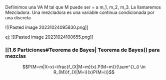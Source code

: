 Defiinimos una VA M tal que M puede ser = a m_1, m_2, m_3. La llamaremos Mezcladora. Una mezcladora es una variable continua condicionada por una discreta

![[Pasted image 20231024095830.png]]

ej: 
![[Pasted image 20231024100655.png]]
### [[1.6 Particiones#Teorema de Bayes| Teorema de Bayes]] para mezclas
$$P(M=m|X=x)=\frac{f_{X|M=m}(x).P(M=m)}{\sum^{}_{i \in R_{M}}f_{X|M=i}(x)P(M=i)}$$
